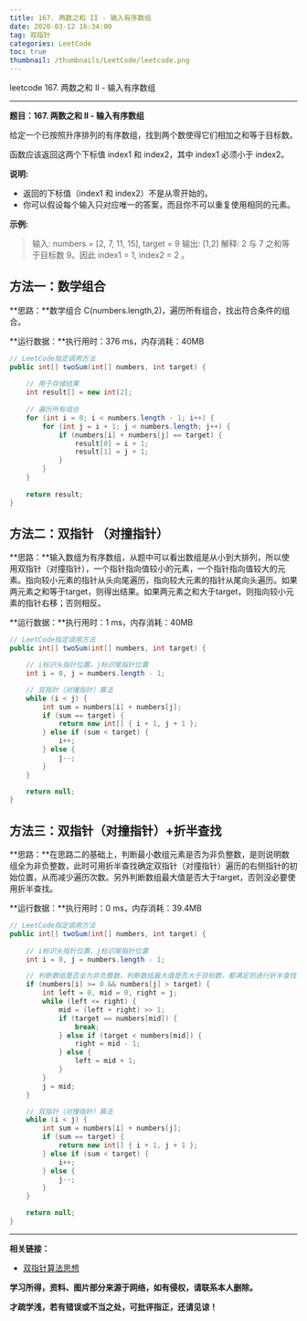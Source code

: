 ```yaml
---
title: 167. 两数之和 II - 输入有序数组
date: 2020-03-12 16:34:00
tag: 双指针
categories: LeetCode
toc: true
thumbnail: /thumbnails/LeetCode/leetcode.png
---
```


leetcode 167. 两数之和 II - 输入有序数组

<!--more-->

---

**题目：167. 两数之和 II - 输入有序数组**


给定一个已按照升序排列的有序数组，找到两个数使得它们相加之和等于目标数。

函数应该返回这两个下标值 index1 和 index2，其中 index1 必须小于 index2。

**说明:**

- 返回的下标值（index1 和 index2）不是从零开始的。
- 你可以假设每个输入只对应唯一的答案，而且你不可以重复使用相同的元素。

**示例:**

> 输入: numbers = [2, 7, 11, 15], target = 9
> 输出: [1,2]
> 解释: 2 与 7 之和等于目标数 9。因此 index1 = 1, index2 = 2 。

## 方法一：数学组合 

**思路：**数学组合 C(numbers.length,2)，遍历所有组合，找出符合条件的组合。

**运行数据：**执行用时：376 ms，内存消耗：40MB

```java
// LeetCode指定调用方法
public int[] twoSum(int[] numbers, int target) {
    
    // 用于存储结果
	int result[] = new int[2];
    
    // 遍历所有组合
	for (int i = 0; i < numbers.length - 1; i++) {
		for (int j = i + 1; j < numbers.length; j++) {
			if (numbers[i] + numbers[j] == target) {
				result[0] = i + 1;
				result[1] = j + 1;
			}
		}
	}
    
	return result;
}
```

## 方法二：双指针 （对撞指针）

**思路：**输入数组为有序数组，从题中可以看出数组是从小到大排列，所以使用双指针（对撞指针），一个指针指向值较小的元素，一个指针指向值较大的元素。指向较小元素的指针从头向尾遍历，指向较大元素的指针从尾向头遍历。如果两元素之和等于target，则得出结果。如果两元素之和大于target，则指向较小元素的指针右移；否则相反。

**运行数据：**执行用时：1 ms，内存消耗：40MB

```java
// LeetCode指定调用方法
public int[] twoSum(int[] numbers, int target) {

    // i标识头指针位置，j标识尾指针位置
    int i = 0, j = numbers.length - 1;

    // 双指针（对撞指针）算法
    while (i < j) {
        int sum = numbers[i] + numbers[j];
        if (sum == target) {
            return new int[] { i + 1, j + 1 };
        } else if (sum < target) {
            i++;
        } else {
            j--;
        }
    }

    return null;
}
```

## 方法三：双指针（对撞指针）+折半查找 

**思路：**在思路二的基础上，判断最小数组元素是否为非负整数，是则说明数组全为非负整数，此时可用折半查找确定双指针（对撞指针）遍历的右侧指针的初始位置，从而减少遍历次数。另外判断数组最大值是否大于target，否则没必要使用折半查找。

**运行数据：**执行用时：0 ms，内存消耗：39.4MB

```java
// LeetCode指定调用方法
public int[] twoSum(int[] numbers, int target) {
    
	// i标识头指针位置，j标识尾指针位置
    int i = 0, j = numbers.length - 1;

    // 判断数组是否全为非负整数，判断数组最大值是否大于目标数，都满足则进行折半查找
    if (numbers[i] >= 0 && numbers[j] > target) {
        int left = 0, mid = 0, right = j;
        while (left <= right) {
            mid = (left + right) >> 1;
            if (target == numbers[mid]) {
                break;
            } else if (target < numbers[mid]) {
                right = mid - 1;
            } else {
                left = mid + 1;
            }
        }
        j = mid;
    }

    // 双指针（对撞指针）算法
    while (i < j) {
        int sum = numbers[i] + numbers[j];
        if (sum == target) {
            return new int[] { i + 1, j + 1 };
        } else if (sum < target) {
            i++;
        } else {
            j--;
        }
    }

    return null;
}
```

---

**相关链接：**

- [双指针算法思想](https://crazy-sky.github.io/2020/03/14/双指针/)

**学习所得，资料、图片部分来源于网络，如有侵权，请联系本人删除。**

**才疏学浅，若有错误或不当之处，可批评指正，还请见谅！**